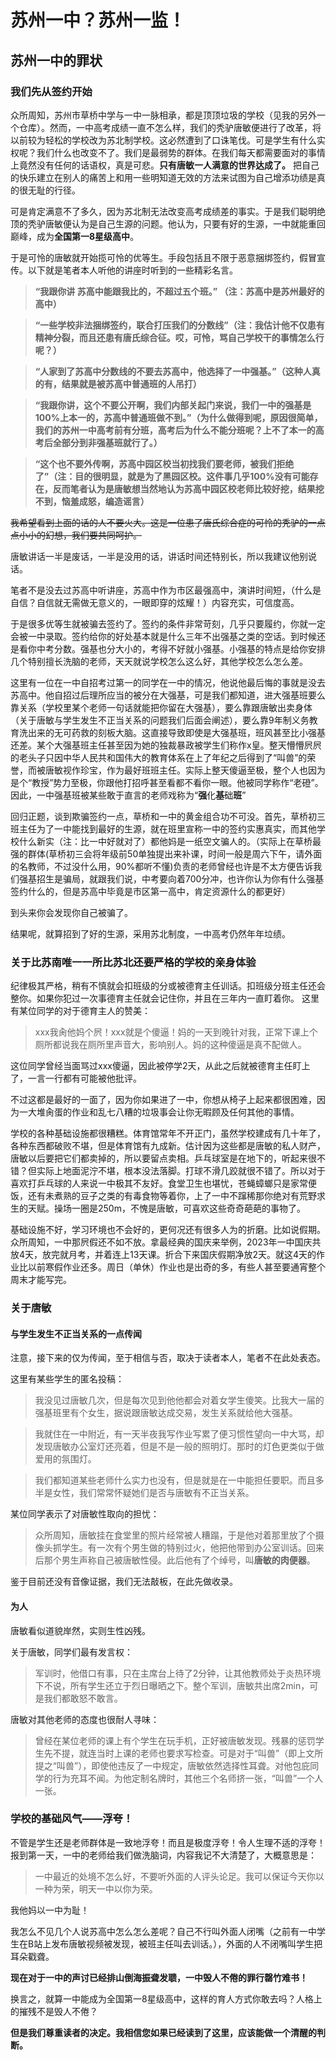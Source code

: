 # 苏州一中？苏州一监！

## 苏州一中的罪状

### 我们先从签约开始

众所周知，苏州市草桥中学与一中一脉相承，都是顶顶垃圾的学校（见我的另外一个仓库）。然而，一中高考成绩一直不怎么样，我们的秃驴唐敏便进行了改革，将以前较为轻松的学校改为苏北制学校。这必然遭到了口诛笔伐。可是学生有什么实权呢？我们什么也改变不了。我们是最弱势的群体。在我们每天都需要面对的事情上竟然没有任何的话语权，真是可悲。**只有唐敏一人满意的世界达成了。** 把自己的快乐建立在别人的痛苦上和用一些明知道无效的方法来试图为自己增添功绩是真的很无耻的行径。

可是肯定满意不了多久，因为苏北制无法改变高考成绩差的事实。于是我们聪明绝顶的秃驴唐敏便认为是自己生源的问题。他认为，只要有好的生源，一中就能重回巅峰，成为**全国第一8星级高中**。

于是可怜的唐敏就开始揽可怜的优等生。手段包括且不限于恶意捆绑签约，假冒宣传。以下就是笔者本人听他的讲座时听到的一些精彩名言。

> **“我跟你讲 苏高中能跟我比的，不超过五个班。” （注：苏高中是苏州最好的高中）**

> **“一些学校非法捆绑签约，联合打压我们的分数线”（注：我估计他不仅患有精神分裂，而且还患有唐氏综合征。哎，可怜，骂自己学校干的事情怎么行呢？）**

> **“人家到了苏高中分数线的不要去苏高中，他选择了一中强基。”（这种人真的有，结果就是被苏高中普通班的人吊打）**

> **“我跟你讲，这个不要公开啊，我们内部关起门来说，我们一中的强基是100%上本一的，苏高中普通班做不到。”（为什么做得到呢，原因很简单，我们的苏州一中高考前有分班，高考后为什么不能分班呢？上不了本一的高考后全部分到非强基班就行了。）**

> **“这个也不要外传啊，苏高中园区校当初找我们要老师，被我们拒绝了”（注：目的很明显，就是为了黑园区校。这件事几乎100%没有可能存在，反而笔者认为是唐敏想当然地认为苏高中园区校老师比较好挖，结果挖不到，恼羞成怒，编造谣言）**

~~我希望看到上面的话的人不要火大。这是一位患了唐氏综合症的可怜的秃驴的一点点小小的幻想，我们要共同呵护。~~

唐敏讲话一半是废话，一半是没用的话，讲话时间还特别长，所以我建议他别说话。

笔者不是没去过苏高中听讲座，苏高中作为市区最强高中，演讲时间短，（什么是自信？自信就无需做无意义的，一眼即穿的炫耀！）内容充实，可信度高。

于是很多优等生就被骗去签约了。签约的条件非常苛刻，几乎只要履约，你就一定会被一中录取。签约给你的好处基本就是什么三年不出强基之类的空话。到时候还是看你中考分数。强基也分大小的，考得不好就小强基。小强基的特点是给你安排几个特别擅长洗脑的老师，天天就说学校怎么这么好，其他学校怎么怎么差。

这里有一位在一中自招考过第一的同学在一中的情况，他说他最后悔的事就是没去苏高中。他自招过后理所应当的被分在大强基，可是我们都知道，进大强基班要么靠关系（学校里某个老师一句话就能把你留在大强基），要么靠跟唐敏出卖身体（关于唐敏与学生发生不正当关系的问题我们后面会阐述），要么靠9年制义务教育洗出来的无可药救的刻板大脑。这直接导致即使是大强基班，班风甚至比小强基还差。某个大强基班主任甚至因为她的独裁暴政被学生们称作x皇。整天懵懵屄屄的老头子只因中华人民共和国伟大的教育体系在上了年纪之后得到了“叫兽”的荣誉，而被唐敏视作珍宝，作为最好班班主任。实际上整天傻逼至极，整个人也因为是个“教授”势力至极，你跟他打招呼甚至看都不看你一眼。他被同学称作“老磴”。
因此，一中强基班被某些敢于直言的老师戏称为“**强**化**基**础**班**”

回归正题，谈到欺骗签约一点，草桥和一中的黄金组合功不可没。首先，草桥初三班主任为了一中能找到最好的生源，就在班里宣称一中的签约实惠真实，而其他学校什么新实（注：比一中好就对了）都他妈是一纸空文骗人的。（实际上在草桥最强的群体(草桥初三会将年级前50单独提出来补课，时间一般是周六下午，请外面的名教师，不过没什么用，90%都听不懂)负责的老师曾经也许是不太方便告诉我们强基招生是骗局，就跟我们说，中考要向着700分冲，也许你认为你有什么强基签约什么的，但是苏高中毕竟是市区第一高中，肯定资源什么的都更好）

到头来你会发现你自己被骗了。

结果呢，就算招到了好的生源，采用苏北制度，一中高考仍然年年垃绩。

### 关于比苏南唯一一所比苏北还要严格的学校的亲身体验

纪律极其严格，稍有不慎就会扣班级的分或被德育主任训话。扣班级分班主任还会整你。如果你犯过一次事德育主任就会记住你，并且在三年内一直盯着你。
这里有某位同学的对于德育主人的赞美：

> xxx我肏他妈个屄！xxx就是个傻逼！妈的一天到晚针对我，正常下课上个厕所都说我在厕所里声音大，影响别人。妈的这种傻逼是真不配做人。

这位同学曾经当面骂过xxx傻逼，因此被停学2天，从此之后就被德育主任盯上了，一言一行都有可能被他批评。

不过这都是最好的一面了，因为你如果进了一中，你想从椅子上起来都很困难，因为一大堆肏蛋的作业和乱七八糟的垃圾事会让你无暇顾及任何其他的事情。

学校的各种基础设施都很糟糕。体育馆常年不开正门，虽然学校建成有几十年了，各种东西都破败不堪，但是体育馆有九成新。估计因为这些都是唐敏的私人财产，唐敏以后要把它们都卖掉的，所以要留点卖相。乒乓球室是在地下的，听起来很不错？但实际上地面泥泞不堪，根本没法落脚。打球不滑几跤就很不错了。所以对于喜欢打乒乓球的人来说一中极其不友好。食堂卫生也堪忧，苍蝇蟑螂只是家常便饭，还有未煮熟的豆子之类的有毒食物等着你，上了一中不蹿稀那你绝对有荒野求生的天赋。操场一圈是250m，不愧是唐敏，可喜欢这些奇奇葩葩的事物了。

基础设施不好，学习环境也不会好的，更何况还有很多人为的折磨。比如说假期。众所周知，一中那屄假还不如不放。拿最经典的国庆来举例，2023年一中国庆共放4天，放完就月考，并着连上13天课。折合下来国庆假期净放2天。就这4天的作业比以前寒假作业还多。周日（单休）作业也是出奇的多，有些人甚至要通宵整个周末才能写完。

### 关于唐敏

#### 与学生发生不正当关系的一点传闻

注意，接下来的仅为传闻，至于相信与否，取决于读者本人，笔者不在此处表态。

这里有某些学生的匿名投稿：

> 我没见过唐敏几次，但是每次见到他他都会对着女学生傻笑。比我大一届的强基班里有个女生，据说跟唐敏达成交易，发生关系就给他大强基。

> 我就住在一中附近，有一天半夜我写作业写累了便习惯性望向一中大骂，却发现唐敏办公室灯还亮着，但是不是一般的照明灯。那时的灯色更类似于做爱用的氛围灯。

> 我们都知道某些老师什么实力也没有，但是就是在一中能担任要职。而且多半是女性，我们常常怀疑她们是否与唐敏有不正当关系。

某位同学表示了对唐敏性取向的担忧：

> 众所周知，唐敏挂在食堂里的照片经常被人糟蹋，于是他对着那里放了个摄像头抓学生。有一次有个男生做的特别过火，他把他带到办公室训话。回来后那个男生声称自己被唐敏性侵。此后他有了个绰号，叫**唐敏的肉便器**。

鉴于目前还没有音像证据，我们无法敲板，在此先做收录。

#### 为人

唐敏看似道貌岸然，实则生性凶残。

关于唐敏，同学们最有发言权：

> 军训时，他借口有事，只在主席台上待了2分钟，让其他教师处于炎热环境下不说，所有学生还立于烈日曝晒之下。整个军训，唐敏共出席2min，可是我们都敢怒不敢言。

唐敏对其他老师的态度也很耐人寻味：

> 曾经在某位老师的课上有个学生在玩手机，正好被唐敏发现。残暴的惩罚学生先不提，就连当时上课的老师也要求写检查。可是对于“叫兽”（即上文所提之“叫兽”），即使他违反了一中规定，唐敏依然选择性耳聋。对他包庇同学的行为充耳不闻。为他定制名牌时，其他三个名师挤一张，“叫兽”一个人一张。

### 学校的基础风气——浮夸！

不管是学生还是老师群体是一致地浮夸！而且是极度浮夸！令人生理不适的浮夸！
报到第一天，一中的老师给我们做洗脑词，内容我记不大清楚了，大概意思是：

> 一中最近的处境不怎么好，不要听外面的人评头论足。我可以保证今天你以一种为荣，明天一中以你为荣。

我他妈以一中为耻！

我怎么不见几个人说苏高中怎么怎么差呢？自己不行叫外面人闭嘴（之前有一中学生在B站上发布唐敏视频被发现，被班主任叫去训话。），外面的人不闭嘴叫学生把耳朵戳聋。

**现在对于一中的声讨已经排山倒海振聋发聩，一中毁人不倦的罪行罄竹难书！**

换言之，就算一中能成为全国第一8星级高中，这样的育人方式你敢去吗？人格上的摧残不是毁人不倦？

**但是我们尊重读者的决定。我相信您如果已经读到了这里，应该能做一个清醒的判断。**